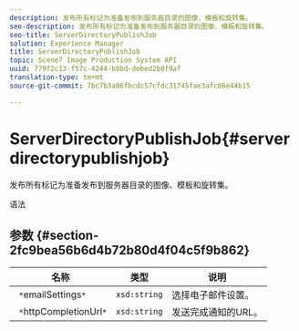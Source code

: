 ```yaml
---
description: 发布所有标记为准备发布到服务器目录的图像、模板和旋转集。
seo-description: 发布所有标记为准备发布到服务器目录的图像、模板和旋转集。
seo-title: ServerDirectoryPublishJob
solution: Experience Manager
title: ServerDirectoryPublishJob
topic: Scene7 Image Production System API
uuid: 779f2c13-f57c-4244-b8bd-debed2b0f9af
translation-type: tm+mt
source-git-commit: 7bc7b3a86fbcdc57cfdc31745fae3afc06e44b15

---
```



# ServerDirectoryPublishJob{#serverdirectorypublishjob}

发布所有标记为准备发布到服务器目录的图像、模板和旋转集。

语法

## 参数 {#section-2fc9bea56b6d4b72b80d4f04c5f9b862}

| 名称 | 类型 | 说明 |
|---|---|---|
| ` *`emailSettings`*` | `xsd:string` | 选择电子邮件设置。 |
| ` *`httpCompletionUrl`*` | `xsd:string` | 发送完成通知的URL。 |

